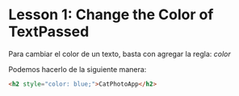 # Lesson 1: Change the Color of TextPassed

Para cambiar el color de un texto, basta con agregar la regla: _color_

Podemos hacerlo de la siguiente manera:
~~~html
<h2 style="color: blue;">CatPhotoApp</h2>
~~~
